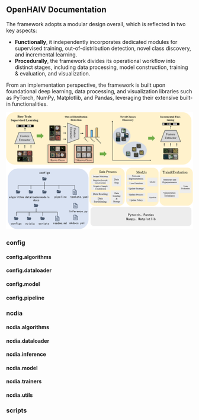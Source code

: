 ## OpenHAIV Documentation

The framework adopts a modular design overall, which is reflected in two key aspects:

- **Functionally**, it independently incorporates dedicated modules for supervised training, out-of-distribution detection, novel class discovery, and incremental learning. 
- **Procedurally**, the framework divides its operational workflow into distinct stages, including data processing, model construction, training \& evaluation, and visualization.

From an implementation perspective, the framework is built upon foundational deep learning, data processing, and visualization libraries such as PyTorch, NumPy, Matplotlib, and Pandas, leveraging their extensive built-in functionalities.

![](images/pipeline.png)

### config

#### config.algorithms

#### config.dataloader

#### config.model

#### config.pipeline

### ncdia

#### ncdia.algorithms

#### ncdia.dataloader

#### ncdia.inference

#### ncdia.model

#### ncdia.trainers

#### ncdia.utils

### scripts
